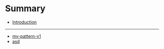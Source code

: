 # Summary

* [Introduction](README.md)

---

* [my-pattern-v1](speaking/speaking.md)
* [asd](/speaking/speakingSUMMARY.md)

